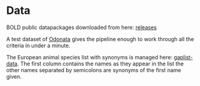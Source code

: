 # Data

BOLD public datapackages downloaded from here: [releases](https://bench.boldsystems.org/index.php/datapackages/Latest)

A test dataset of [Odonata](test_odonata_data.tsv) gives the pipeline enough to work through all the criteria in under a minute.

The European animal species list with synonyms is managed here: [gaplist-data](https://github.com/bge-barcoding/gaplist-data). The first column contains the names as they appear in the list the other names separated by semicolons are synonyms of the first name given.
